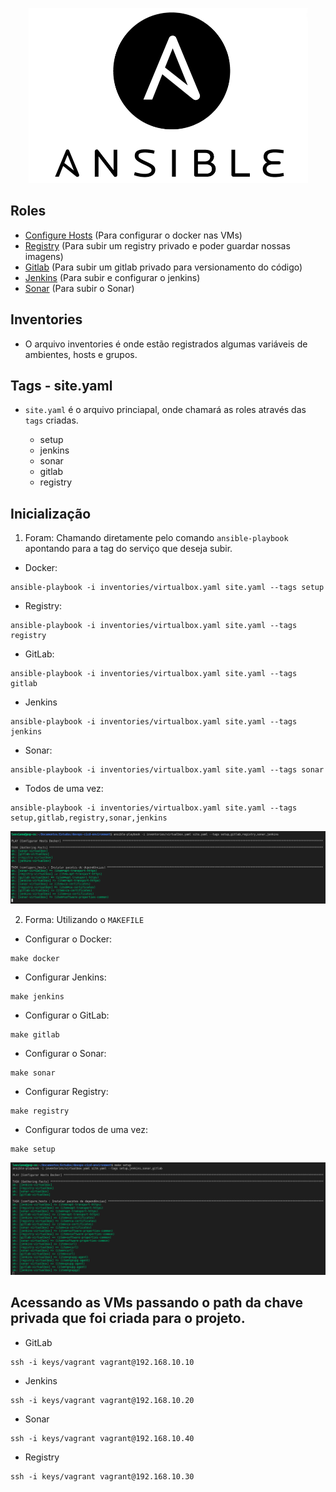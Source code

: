 <p align="center">
  <img alt="Ansible" src="../data/ansible.png">
</p>

## Roles 
- [Configure Hosts](./configure_hosts/README.md)  (Para configurar o docker nas VMs)
- [Registry](./configure_registry/README.md)  (Para subir um registry privado e poder guardar nossas imagens)
- [Gitlab](./configure_gitlab/README.md)  (Para subir um gitlab privado para versionamento do código)
- [Jenkins](./configure_jenkins/README.MD)  (Para subir e configurar o jenkins)
- [Sonar](./configure_sonar/README.md)  (Para subir o Sonar)

## Inventories
- O arquivo inventories é onde estão registrados algumas variáveis de ambientes, hosts e grupos.

## Tags - site.yaml
- `site.yaml` é o arquivo princiapal, onde chamará as roles através das `tags` criadas.

  - setup
  - jenkins
  - sonar
  - gitlab
  - registry

## Inicialização 

1. Foram: Chamando diretamente pelo comando `ansible-playbook` apontando para a tag do serviço que deseja subir.

- Docker:

```console
ansible-playbook -i inventories/virtualbox.yaml site.yaml --tags setup
```

- Registry:

```console
ansible-playbook -i inventories/virtualbox.yaml site.yaml --tags registry
```

- GitLab:

```console
ansible-playbook -i inventories/virtualbox.yaml site.yaml --tags gitlab
```

- Jenkins

```console
ansible-playbook -i inventories/virtualbox.yaml site.yaml --tags jenkins
```

- Sonar:

```console
ansible-playbook -i inventories/virtualbox.yaml site.yaml --tags sonar
```

- Todos de uma vez:

```console
ansible-playbook -i inventories/virtualbox.yaml site.yaml --tags setup,gitlab,registry,sonar,jenkins
```

<p align="center">
  <img alt="Playbook" src="../data/playbook-all.png">
</p>


2. Forma: Utilizando o `MAKEFILE`

- Configurar o Docker:
```console
make docker
```

- Configurar Jenkins:
```console
make jenkins
```

- Configurar o GitLab:
```console
make gitlab
```

- Configurar o Sonar:
```console
make sonar
```

- Configurar Registry:
```console
make registry
```

- Configurar todos de uma vez:
```console
make setup
```
<p align="center">
  <img alt="Playbook" src="../data/make-setup.png">
</p>

## Acessando as VMs passando o path da chave privada que foi criada para o projeto.
- GitLab
```console
ssh -i keys/vagrant vagrant@192.168.10.10
```

- Jenkins
```console
ssh -i keys/vagrant vagrant@192.168.10.20
```

- Sonar
```console
ssh -i keys/vagrant vagrant@192.168.10.40
```

- Registry
```console
ssh -i keys/vagrant vagrant@192.168.10.30
```